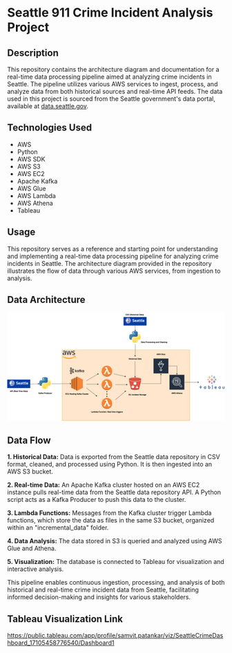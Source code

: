 # Seattle 911 Crime Incident Analysis Project

## Description

This repository contains the architecture diagram and documentation for a real-time data processing pipeline aimed at analyzing crime incidents in Seattle. The pipeline utilizes various AWS services to ingest, process, and analyze data from both historical sources and real-time API feeds. The data used in this project is sourced from the Seattle government's data portal, available at [data.seattle.gov](https://data.seattle.gov/).

## Technologies Used

- AWS
- Python
- AWS SDK
- AWS S3
- AWS EC2
- Apache Kafka
- AWS Glue
- AWS Lambda
- AWS Athena
- Tableau

## Usage

This repository serves as a reference and starting point for understanding and implementing a real-time data processing pipeline for analyzing crime incidents in Seattle. The architecture diagram provided in the repository illustrates the flow of data through various AWS services, from ingestion to analysis.

## Data Architecture
![Alt Text](https://github.com/samvit98/Seattle-Crime-Analysis/blob/main/seattle_911_final.drawio.png)

## Data Flow

**1. Historical Data:** Data is exported from the Seattle data repository in CSV format, cleaned, and processed using Python. It is then ingested into an AWS S3 bucket.

**2. Real-time Data:** An Apache Kafka cluster hosted on an AWS EC2 instance pulls real-time data from the Seattle data repository API. A Python script acts as a Kafka Producer to push this data to the cluster.

**3. Lambda Functions:** Messages from the Kafka cluster trigger Lambda functions, which store the data as files in the same S3 bucket, organized within an "incremental_data" folder.

**4. Data Analysis:** The data stored in S3 is queried and analyzed using AWS Glue and Athena.

**5. Visualization:** The database is connected to Tableau for visualization and interactive analysis.

This pipeline enables continuous ingestion, processing, and analysis of both historical and real-time crime incident data from Seattle, facilitating informed decision-making and insights for various stakeholders.

## Tableau Visualization Link
https://public.tableau.com/app/profile/samvit.patankar/viz/SeattleCrimeDashboard_17105458776540/Dashboard1
